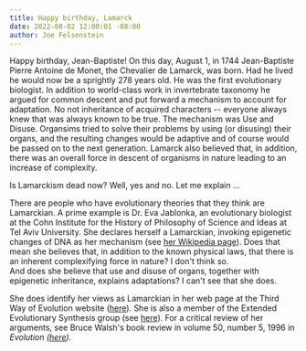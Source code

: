 ```yaml
---
title: Happy birthday, Lamarck
date: 2022-08-02 12:00:01 -08:00
author: Joe Felsenstein
---
```


Happy birthday, Jean-Baptiste!  On this day, August 1, in 1744 Jean-Baptiste Pierre Antoine de Monet, the Chevalier de Lamarck, was born.  Had he lived he would now be a sprightly 
278 years old.  He was the first evolutionary biologist.  In addition to world-class work in invertebrate taxonomy he argued for common descent and put forward a mechanism to account for adaptation.  No not inheritance of acquired characters -- everyone always knew that was always known to be true.  The mechanism was Use and Disuse. Organsims tried to solve their problems by using (or disusing) their organs, and the resulting changes would be adaptive and of course would be passed on to the next generation.  Lamarck also believed that,
in addition, there was an overall force in descent of organisms in nature leading to an increase of complexity.

Is Lamarckism dead now?  Well, yes and no.  Let me explain ...

<!--more-->

There are people who have evolutionary theories that they think are Lamarckian.  A prime example is Dr. Eva Jablonka, an evolutionary biologist at the Cohn Institute for the History of Philosophy of Science and Ideas at Tel Aviv University. 
She declares herself a Lamarckian, invoking epigenetic changes of DNA as her mechanism (see <a href="https://en.wikipedia.org/wiki/Eva_Jablonka">her Wikipedia page</a>).  Does that mean she believes that, in addition to the known physical laws, that there is an inherent complexifying force in nature?  I don't think so.  
And does she believe that use and disuse of organs, together with epigenetic inheritance, explains adaptations?  I can't see that she does.
  
 She does identify her views as Lamarckian in her web page at the Third Way of Evolution website (<a href="https://www.thethirdwayofevolution.com/people/view/eva-jablonka">here</a>).  She is also
  a member of the Extended Evolutionary Synthesis
  group (see <a href="https://extendedevolutionarysynthesis.com/person/eva-jablonka/">here</a>).  For a critical review of her arguments, see Bruce Walsh's book review in volume 50, number 5, 1996 in <em>Evolution</am> (<a href="https://onlinelibrary.wiley.com/doi/epdf/10.1111/j.1558-5646.1996.tb03600.x">here</a>).

